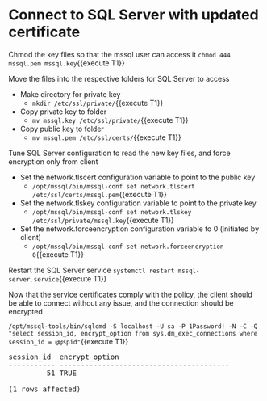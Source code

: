 # Connect to SQL Server with updated certificate

Chmod the key files so that the mssql user can access it
`chmod 444 mssql.pem mssql.key`{{execute T1}} 

Move the files into the respective folders for SQL Server to access
* Make directory for private key
    * `mkdir /etc/ssl/private/`{{execute T1}} 
* Copy private key to folder
    * `mv mssql.key /etc/ssl/private/`{{execute T1}} 
* Copy public key to folder
    * `mv mssql.pem /etc/ssl/certs/`{{execute T1}} 

Tune SQL Server configuration to read the new key files, and force encryption only from client
* Set the network.tlscert configuration variable to point to the public key
    * `/opt/mssql/bin/mssql-conf set network.tlscert /etc/ssl/certs/mssql.pem`{{execute T1}} 
* Set the network.tlskey configuration variable to point to the private key
    * `/opt/mssql/bin/mssql-conf set network.tlskey /etc/ssl/private/mssql.key`{{execute T1}} 
* Set the network.forceencryption configuration variable to 0 (initiated by client)
    * `/opt/mssql/bin/mssql-conf set network.forceencryption 0`{{execute T1}} 

Restart the SQL Server service
`systemctl restart mssql-server.service`{{execute T1}}

Now that the service certificates comply with the policy, the client should be able to connect
without any issue, and the connection should be encrypted

`/opt/mssql-tools/bin/sqlcmd -S localhost -U sa -P 1Password! -N -C -Q "select session_id, encrypt_option from sys.dm_exec_connections where session_id = @@spid"`{{execute T1}}

<pre class="file">
session_id  encrypt_option
----------- ----------------------------------------
         51 TRUE

(1 rows affected)
</pre>
